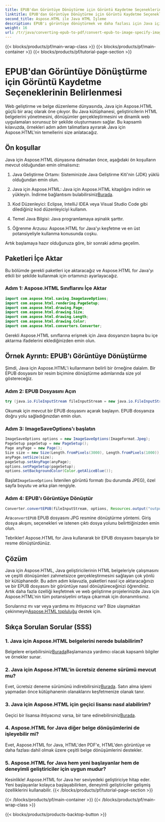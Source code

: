 ```yaml
---
title: EPUB'dan Görüntüye Dönüştürme için Görüntü Kaydetme Seçeneklerinin Belirlenmesi
linktitle: EPUB'dan Görüntüye Dönüştürme için Görüntü Kaydetme Seçeneklerinin Belirlenmesi
second_title: Aspose.HTML ile Java HTML İşleme
description: EPUB'ı görüntüye dönüştürmek ve daha fazlası için Java için Aspose.HTML'i kullanmayı öğrenin. Adım adım kılavuzumuzu keşfedin. #JavaDevelopment #WebDevelopment #DocumentConversion
weight: 16
url: /tr/java/converting-epub-to-pdf/convert-epub-to-image-specify-image-save-options/
---
```


{{< blocks/products/pf/main-wrap-class >}}
{{< blocks/products/pf/main-container >}}
{{< blocks/products/pf/tutorial-page-section >}}

# EPUB'dan Görüntüye Dönüştürme için Görüntü Kaydetme Seçeneklerinin Belirlenmesi


Web geliştirme ve belge düzenleme dünyasında, Java için Aspose.HTML güçlü bir araç olarak öne çıkıyor. Bu Java kütüphanesi, geliştiricilerin HTML belgelerini yönetmesini, dönüşümler gerçekleştirmesini ve dinamik web uygulamaları sorunsuz bir şekilde oluşturmasını sağlar. Bu kapsamlı kılavuzda, örnekleri adım adım talimatlara ayırarak Java için Aspose.HTML'nin temellerini size anlatacağız.

## Ön koşullar

Java için Aspose.HTML dünyasına dalmadan önce, aşağıdaki ön koşulların mevcut olduğundan emin olmalısınız:

1. Java Geliştirme Ortamı: Sisteminizde Java Geliştirme Kiti'nin (JDK) yüklü olduğundan emin olun.

2. Java için Aspose.HTML: Java için Aspose.HTML kitaplığını indirin ve yükleyin. İndirme bağlantısını bulabilirsiniz[Burada](https://releases.aspose.com/html/java/).

3. Kod Düzenleyici: Eclipse, IntelliJ IDEA veya Visual Studio Code gibi dilediğiniz kod düzenleyiciyi kullanın.

4. Temel Java Bilgisi: Java programlamaya aşinalık şarttır.

5. Öğrenme Arzusu: Aspose.HTML for Java'yı keşfetme ve en üst potansiyeliyle kullanma konusunda coşku.

Artık başlamaya hazır olduğunuza göre, bir sonraki adıma geçelim.

## Paketleri İçe Aktar

Bu bölümde gerekli paketleri içe aktaracağız ve Aspose.HTML for Java'yı etkili bir şekilde kullanmak için ortamınızı ayarlayacağız. 

### Adım 1: Aspose.HTML Sınıflarını İçe Aktar

```java
import com.aspose.html.saving.ImageSaveOptions;
import com.aspose.html.rendering.PageSetup;
import com.aspose.html.drawing.Page;
import com.aspose.html.drawing.Size;
import com.aspose.html.drawing.Length;
import com.aspose.html.drawing.Color;
import com.aspose.html.converters.Converter;
```

Gerekli Aspose.HTML sınıflarına erişmek için Java dosyanızın başına bu içe aktarma ifadelerini eklediğinizden emin olun.

## Örnek Ayrıntı: EPUB'ı Görüntüye Dönüştürme

Şimdi, Java için Aspose.HTML'i kullanmanın belirli bir örneğine dalalım. Bir EPUB dosyasını bir resim biçimine dönüştürme adımlarında size yol göstereceğiz.

### Adım 2: EPUB Dosyasını Açın

```java
try (java.io.FileInputStream fileInputStream = new java.io.FileInputStream(Resources.input("input.epub"))) {
```

Okumak için mevcut bir EPUB dosyasını açarak başlayın. EPUB dosyanıza doğru yolu sağladığınızdan emin olun.

### Adım 3: ImageSaveOptions'ı başlatın

```java
ImageSaveOptions options = new ImageSaveOptions(ImageFormat.Jpeg);
PageSetup pageSetup = new PageSetup();
Page anyPage = new Page();
Size size = new Size(Length.fromPixels(3000), Length.fromPixels(1000));
anyPage.setSize(size);
pageSetup.setAnyPage(anyPage);
options.setPageSetup(pageSetup);
options.setBackgroundColor(Color.getAliceBlue());
```

 Başlat`ImageSaveOptions` İstenilen görüntü formatı (bu durumda JPEG), özel sayfa boyutu ve arka plan rengiyle.

### Adım 4: EPUB'ı Görüntüye Dönüştür

```java
Converter.convertEPUB(fileInputStream, options, Resources.output("output.jpg"));
```

 Ara`convertEPUB` EPUB dosyasını JPG resmine dönüştürme yöntemi. Giriş dosya akışını, seçenekleri ve istenen çıktı dosya yolunu belirttiğinizden emin olun.

Tebrikler! Aspose.HTML for Java kullanarak bir EPUB dosyasını başarıyla bir resme dönüştürdünüz.

## Çözüm

Java için Aspose.HTML, Java geliştiricilerinin HTML belgeleriyle çalışmasını ve çeşitli dönüşümleri zahmetsizce gerçekleştirmesini sağlayan çok yönlü bir kütüphanedir. Bu adım adım kılavuzla, paketleri nasıl içe aktaracağınızı ve bir EPUB dosyasını bir görüntüye nasıl dönüştüreceğinizi öğrendiniz. Artık daha fazla özelliği keşfetmek ve web geliştirme projelerinizde Java için Aspose.HTML'nin tüm potansiyelini ortaya çıkarmak için donanımlısınız.

 Sorularınız mı var veya yardıma mı ihtiyacınız var? Bize ulaşmaktan çekinmeyin[Aspose.HTML topluluğu](https://forum.aspose.com/) destek için.

## Sıkça Sorulan Sorular (SSS)

### 1. Java için Aspose.HTML belgelerini nerede bulabilirim?

 Belgelere erişebilirsiniz[Burada](https://reference.aspose.com/html/java/)Başlamanıza yardımcı olacak kapsamlı bilgiler ve örnekler sunar.

### 2. Java için Aspose.HTML'in ücretsiz deneme sürümü mevcut mu?

 Evet, ücretsiz deneme sürümünü indirebilirsiniz[Burada](https://releases.aspose.com/). Satın alma işlemi yapmadan önce kütüphanenin olanaklarını keşfetmenize olanak tanır.

### 3. Java için Aspose.HTML için geçici lisansı nasıl alabilirim?

 Geçici bir lisansa ihtiyacınız varsa, bir tane edinebilirsiniz[Burada](https://purchase.aspose.com/temporary-license/).

### 4. Aspose.HTML for Java diğer belge dönüşümlerini de işleyebilir mi?

Evet, Aspose.HTML for Java, HTML'den PDF'e, HTML'den görüntüye ve daha fazlası dahil olmak üzere çeşitli belge dönüşümlerini destekler.

### 5. Aspose.HTML for Java hem yeni başlayanlar hem de deneyimli geliştiriciler için uygun mudur?

Kesinlikle! Aspose.HTML for Java her seviyedeki geliştiriciye hitap eder. Yeni başlayanlar kolayca başlayabilirken, deneyimli geliştiriciler gelişmiş özelliklerini kullanabilir.
{{< /blocks/products/pf/tutorial-page-section >}}

{{< /blocks/products/pf/main-container >}}
{{< /blocks/products/pf/main-wrap-class >}}

{{< blocks/products/products-backtop-button >}}
